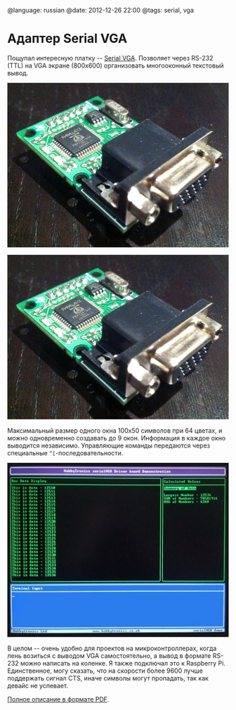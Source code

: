 @language: russian
@date: 2012-12-26 22:00
@tags: serial, vga

Адаптер Serial VGA
==================

Пощупал интересную платку -- [Serial VGA][]. Позволяет через RS-232 (TTL)
на VGA экране (800x600) организовать многооконный текстовый вывод.

[Serial VGA]: http://www.hobbytronics.co.uk/serial-vga

![](IMG_1284.jpg)

![](IMG_1284.jpg)

Максимальный размер одного окна 100x50 символов при 64 цветах, и можно
одновременно создавать до 9 окон. Информация в каждое окно выводится
независимо. Управляющие команды передаются через специальные
`^[`-последовательности.

![](serial-vga-5.jpg)

В целом -- очень удобно для проектов на микроконтроллерах, когда лень возиться
с выводом VGA самостоятельно, а вывод в формате RS-232 можно написать на
коленке. Я также подключал это к Raspberry Pi. Единственное, могу сказать, что
на скорости более 9600 лучше поддержать сигнал CTS, иначе символы могут
пропадать, так как девайс не успевает.

[Полное описание в формате PDF][].

[Полное описание в формате PDF]: SerialVGA-1.0.pdf
